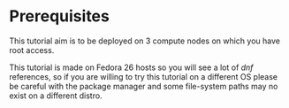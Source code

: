 # Prerequisites
This tutorial aim is to be deployed on 3 compute nodes on which you have root access.

This tutorial is made on Fedora 26 hosts so you will see a lot of *dnf* references,
so if you are willing to try this tutorial on a different OS please be careful with the package manager and some file-system paths may no exist on a different distro.
